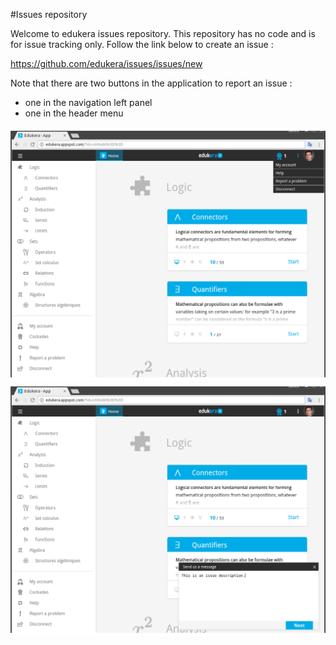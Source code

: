 #Issues repository

Welcome to edukera issues repository. This repository has no code and is for issue tracking only. Follow the link below to create an issue :

https://github.com/edukera/issues/issues/new

Note that there are two buttons in the application to report an issue :
* one in the navigation left panel
* one in the header menu

<p align="center">
  <img src="Screenshot from 2016-09-13 16-23-50.png" width="550"/>
  <img src="Screenshot from 2016-09-13 16-48-14.png" width="550"/>
</p>
